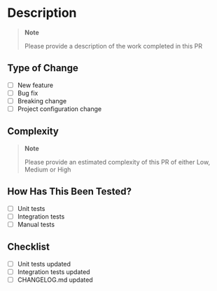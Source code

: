 # Description

> **Note**
>
> Please provide a description of the work completed in this PR
>
>

## Type of Change

- [ ] New feature
- [ ] Bug fix
- [ ] Breaking change
- [ ] Project configuration change

## Complexity

> **Note**
>
> Please provide an estimated complexity of this PR of either Low, Medium or High
>
>

## How Has This Been Tested?

- [ ] Unit tests
- [ ] Integration tests
- [ ] Manual tests

## Checklist

- [ ] Unit tests updated
- [ ] Integration tests updated
- [ ] CHANGELOG.md updated
